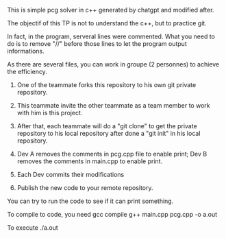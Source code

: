 This is simple pcg solver in c++ generated by chatgpt and modified after. 

The objectif of this TP is not to understand the c++, but to practice git. 

In fact, in the program, serveral lines were commented. What you need to do is to remove "//" before those lines to let the program output informations.

As there are several files, you can work in groupe (2 personnes) to achieve the efficiency. 

1. One of the teammate forks this repository to his own git private repository.

2. This teammate invite the other teammate as a team member to work with him is this project. 

3. After that, each teammate will do a "git clone" to get the private repository to his local repository after done a "git init" in his local repository.

4. Dev A removes the comments in pcg.cpp file to enable print; Dev B removes the comments in main.cpp to enable print.

5. Each Dev commits their modifications 

6. Publish the new code to your remote repository.

You can try to run the code to see if it can print something.

To compile to code, you need gcc compile 
	g++ main.cpp pcg.cpp -o a.out

To execute 
	./a.out
